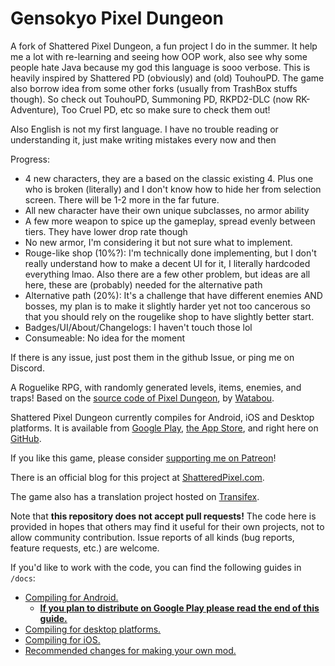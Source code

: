 # Gensokyo Pixel Dungeon

A fork of Shattered Pixel Dungeon, a fun project I do in the summer. It help me a lot with re-learning and seeing how OOP work, also see why some people hate Java because my god this language is sooo verbose.
This is heavily inspired by Shattered PD (obviously) and (old) TouhouPD. The game also borrow idea from some other forks (usually from TrashBox stuffs though). So check out TouhouPD, Summoning PD, RKPD2-DLC (now RK-Adventure), Too Cruel PD, etc so make sure to check them out!

Also English is not my first language. I have no trouble reading or understanding it, just make writing mistakes every now and then

Progress:
- 4 new characters, they are a based on the classic existing 4. Plus one who is broken (literally) and I don't know how to hide her from selection screen. There will be 1-2 more in the far future.
- All new character have their own unique subclasses, no armor ability
- A few more weapon to spice up the gameplay, spread evenly between tiers. They have lower drop rate though
- No new armor, I'm considering it but not sure what to implement.
- Rouge-like shop (10%?): I'm technically done implementing, but I don't really understand how to make a decent UI for it, I literally hardcoded everything lmao. Also there are a few other problem, but ideas are all here, these are (probably) needed for the alternative path
- Alternative path (20%): It's a challenge that have different enemies AND bosses, my plan is to make it slightly harder yet not too cancerous so that you should rely on the rougelike shop to have slightly better start.
- Badges/UI/About/Changelogs: I haven't touch those lol
- Consumeable: No idea for the moment

If there is any issue, just post them in the github Issue, or ping me on Discord.

A Roguelike RPG, with randomly generated levels, items, enemies, and traps! Based on the [source code of Pixel Dungeon](https://github.com/00-Evan/pixel-dungeon-gradle), by [Watabou](https://www.watabou.ru).

Shattered Pixel Dungeon currently compiles for Android, iOS and Desktop platforms. It is available from [Google Play](https://play.google.com/store/apps/details?id=com.shatteredpixel.shatteredpixeldungeon), [the App Store](https://apps.apple.com/app/shattered-pixel-dungeon/id1563121109), and right here on [GitHub](https://github.com/00-Evan/shattered-pixel-dungeon/releases).

If you like this game, please consider [supporting me on Patreon](https://www.patreon.com/ShatteredPixel)!

There is an official blog for this project at [ShatteredPixel.com](https://www.shatteredpixel.com).

The game also has a translation project hosted on [Transifex](https://www.transifex.com/shattered-pixel/shattered-pixel-dungeon/).

Note that **this repository does not accept pull requests!** The code here is provided in hopes that others may find it useful for their own projects, not to allow community contribution. Issue reports of all kinds (bug reports, feature requests, etc.) are welcome.

If you'd like to work with the code, you can find the following guides in `/docs`:
- [Compiling for Android.](docs/getting-started-android.md)
    - **[If you plan to distribute on Google Play please read the end of this guide.](docs/getting-started-android.md#distributing-your-apk)**
- [Compiling for desktop platforms.](docs/getting-started-desktop.md)
- [Compiling for iOS.](docs/getting-started-ios.md)
- [Recommended changes for making your own mod.](docs/recommended-changes.md)
